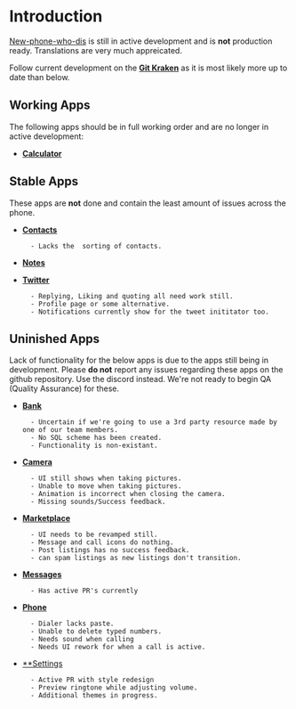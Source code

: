 # Introduction
[New-phone-who-dis](https://github.com/project-error/new-phone-who-dis) is still in active development and is **not** production ready. Translations are very much appreicated. 

Follow current development on the [**Git Kraken**](https://app.gitkraken.com/glo/card/280229b041b54407946be50eb2e9c02b) as it is most likely more up to date than below.

## Working Apps
The following apps should be in full working order and are no longer in active development:

- [**Calculator**](https://i.imgur.com/96e3bFF.png)

## Stable Apps
These apps are **not** done and contain the least amount of issues across the phone. 

- [**Contacts**](https://i.imgur.com/3Qc1eJB.png)

        - Lacks the  sorting of contacts.

- [**Notes**](https://i.imgur.com/m0ktIyj.png) 

- [**Twitter**](https://i.imgur.com/WfjOl1t.png)

        - Replying, Liking and quoting all need work still.
        - Profile page or some alternative.
        - Notifications currently show for the tweet inititator too.

## Uninished Apps
Lack of functionality for the below apps is due to the apps still being in development. Please **do not** report any issues regarding these apps on the github repository. Use the discord instead. We're not ready to begin QA (Quality Assurance) for these.

- [**Bank**](https://i.imgur.com/P5Dg0Mj.png)

        - Uncertain if we're going to use a 3rd party resource made by one of our team members.
        - No SQL scheme has been created.
        - Functionality is non-existant.

- [**Camera**](https://i.imgur.com/1aGEV28.png)

        - UI still shows when taking pictures.
        - Unable to move when taking pictures.
        - Animation is incorrect when closing the camera.
        - Missing sounds/Success feedback.

- [**Marketplace**](https://i.imgur.com/8hPm6tU.png)

        - UI needs to be revamped still.
        - Message and call icons do nothing.
        - Post listings has no success feedback.
        - can spam listings as new listings don't transition.

- [**Messages**](https://i.imgur.com/UYHoVvy.png)

        - Has active PR's currently

- [**Phone**](https://i.imgur.com/zuxERmR.png)

        - Dialer lacks paste.
        - Unable to delete typed numbers.
        - Needs sound when calling
        - Needs UI rework for when a call is active.
- [**Settings](https://i.imgur.com/0ggMdij.png)

        - Active PR with style redesign
        - Preview ringtone while adjusting volume.
        - Additional themes in progress.